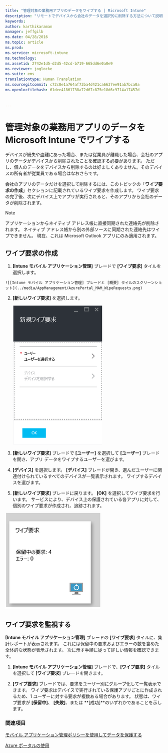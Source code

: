 ```yaml
---
title: "管理対象の業務用アプリのデータをワイプする | Microsoft Intune"
description: "リモートでデバイスから会社のデータを選択的に削除する方法について説明します。"
keywords: 
author: karthikaraman
manager: jeffgilb
ms.date: 04/28/2016
ms.topic: article
ms.prod: 
ms.service: microsoft-intune
ms.technology: 
ms.assetid: 2742e1d5-d2d5-42cd-b719-665dd6e0a0e9
ms.reviewer: joglocke
ms.suite: ems
translationtype: Human Translation
ms.sourcegitcommit: c72c8e1a764af73ba4d421ca6637ee91ab7bca0a
ms.openlocfilehash: 61dee41861738a72d67c875e18d6c9714a17457d


---
```


# 管理対象の業務用アプリのデータを Microsoft Intune でワイプする
デバイスが紛失や盗難にあった場合、または従業員が離職した場合、会社のアプリのデータがデバイスから削除されたことを確認する必要があります。 ただし、個人のデータをデバイスから削除するのは好ましくありません。そのデバイスの所有者が従業員である場合はなおさらです。

会社のアプリのデータだけを選択して削除するには、このトピックの「**ワイプ要求の作成**」セクションに記載されているワイプ要求を作成します。  ワイプ要求の完了後、次にデバイス上でアプリが実行されると、そのアプリから会社のデータが削除されます。
>[!NOTE]
> アプリケーションからネイティブ アドレス帳に直接同期された連絡先が削除されます。 ネイティブ アドレス帳から別の外部ソースに同期された連絡先はワイプできません。 現在、これは Microsoft Outlook アプリにのみ適用されます。



## ワイプ要求の作成

1.   **[Intune モバイル アプリケーション管理]** ブレードで **[ワイプ要求]** タイルを選択します。

    ![[Intune モバイル アプリケーション管理] ブレードと [概要] タイルのスクリーンショット](../media/AppManagement/AzurePortal_MAM_WipeRequests.png)

2.  **[新しいワイプ要求]** を選択します。

    ![[新しいワイプ要求] ブレードのスクリーンショット](../media/AppManagement/AzurePortal_MAM_NewWipeRequest.png)

3.  **[新しいワイプ要求]** ブレードで **[ユーザー]** を選択して **[ユーザー]** ブレードを開き、アプリ データをワイプするユーザーを選びます。

4.  **[デバイス]** を選択します。   **[デバイス]** ブレードが開き、選んだユーザーに関連付けられているすべてのデバイスが一覧表示されます。  ワイプするデバイスを選びます。

5.  **[新しいワイプ要求]** ブレードに戻ります。 **[OK]** を選択してワイプ要求を行います。 サービスにより、デバイス上の保護されている各アプリに対して、個別のワイプ要求が作成され、追跡されます。


![[ワイプ要求] タイルのスクリーンショット ](../media/AppManagement/AzurePortal_MAM_WipeRequestsSummary.png)

## ワイプ要求を監視する
 **[Intune モバイル アプリケーション管理]** ブレードの **[ワイプ要求]** タイルに、集計レポートが表示されます。  これには保留中の要求およびエラーの数を含めた全体的な状態が表示されます。 次に示す手順に従って詳しい情報を確認できます。

1.  **[Intune モバイル アプリケーション管理]** ブレードで、**[ワイプ要求]** タイルを選択して **[ワイプ要求]** ブレードを開きます。

2.   **[ワイプ要求]** ブレードでは、要求をユーザー別にグループ化して一覧表示できます。  ワイプ要求はデバイスで実行されている保護アプリごとに作成されるため、1 ユーザーに対する要求が複数ある場合があります。  状態は、ワイプ要求が **[保留中]**、 **[失敗]**、または **[成功]**のいずれかであることを示します。

### 関連項目
[モバイル アプリケーション管理ポリシーを使用してデータを保護する ](protect-app-data-using-mobile-app-management-policies-with-microsoft-intune.md)

[Azure ポータルの使用](azure-portal-for-microsoft-intune-mam-policies.md)



<!--HONumber=Jul16_HO3-->


